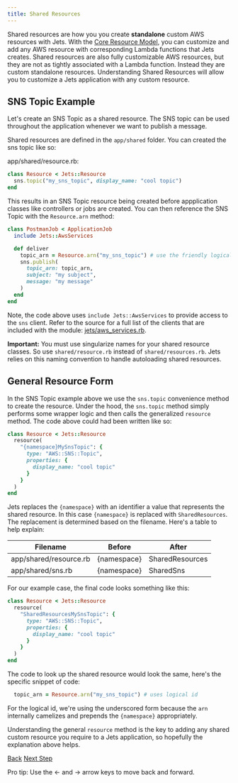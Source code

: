 ```yaml
---
title: Shared Resources
---
```


Shared resources are how you you create **standalone** custom AWS resources with Jets.  With the [Core Resource Model](http://rubyonjets.com/docs/core-resource/), you can customize and add any AWS resource with corresponding Lambda functions that Jets creates.  Shared resources are also fully customizable AWS resources, but they are not as tightly associated with a Lambda function. Instead they are custom standalone resources. Understanding Shared Resources will allow you to customize a Jets application with any custom resource.

## SNS Topic Example

Let's create an SNS Topic as a shared resource. The SNS topic can be used throughout the application whenever we want to publish a message.


Shared resources are defined in the `app/shared` folder.  You can created the sns topic like so:

app/shared/resource.rb:

```ruby
class Resource < Jets::Resource
  sns.topic("my_sns_topic", display_name: "cool topic")
end
```

This results in an SNS Topic resource being created before appplication classes like controllers or jobs are created.  You can then reference the SNS Topic with the `Resource.arn` method:


```ruby
class PostmanJob < ApplicationJob
  include Jets::AwsServices

  def deliver
    topic_arn = Resource.arn("my_sns_topic") # use the friendly logical id to reference
    sns.publish(
      topic_arn: topic_arn,
      subject: "my subject",
      message: "my message"
    )
  end
end
```

Note, the code above uses `include Jets::AwsServices` to provide access to the `sns` client.  Refer to the source for a full list of the clients that are included with the module: [jets/aws_services.rb](https://github.com/tongueroo/jets/blob/master/lib/jets/aws_services.rb).

**Important:** You must use singularize names for your shared resource classes. So use `shared/resource.rb` instead of `shared/resources.rb`. Jets relies on this naming convention to handle autoloading shared resources.

## General Resource Form

In the SNS Topic example above we use the `sns.topic` convenience method to create the resource. Under the hood, the `sns.topic` method simply performs some wrapper logic and then calls the generalized `resource` method.  The code above could had been written like so:

```ruby
class Resource < Jets::Resource
  resource(
    "{namespace}MySnsTopic": {
      type: "AWS::SNS::Topic",
      properties: {
        display_name: "cool topic"
      }
    }
  )
end
```

Jets replaces the `{namespace}` with an identifier a value that represents the shared resource. In this case `{namespace}` is replaced with `SharedResources`.  The replacement is determined based on the filename.  Here's a table to help explain:

Filename | Before | After
--- | --- | ---
app/shared/resource.rb | {namespace} | SharedResources
app/shared/sns.rb | {namespace} | SharedSns

For our example case, the final code looks something like this:

```ruby
class Resource < Jets::Resource
  resource(
    "SharedResourcesMySnsTopic": {
      type: "AWS::SNS::Topic",
      properties: {
        display_name: "cool topic"
      }
    }
  )
end
```

The code to look up the shared resource would look the same, here's the specific snippet of code:

```ruby
  topic_arn = Resource.arn("my_sns_topic") # uses logical id
```

For the logical id, we're using the underscored form because the `arn` internally camelizes and prepends the `{namespace}` appropriately.

Understanding the general `resource` method is the key to adding any shared custom resource you require to a Jets application, so hopefully the explanation above helps.

<a id="prev" class="btn btn-basic" href="{% link _docs/core-resource.md %}">Back</a>
<a id="next" class="btn btn-primary" href="{% link _docs/database-support.md %}">Next Step</a>
<p class="keyboard-tip">Pro tip: Use the <- and -> arrow keys to move back and forward.</p>
